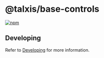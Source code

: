 # @talxis/base-controls

[![npm](https://img.shields.io/npm/v/@talxis/base-controls)](https://www.npmjs.com/package/@talxis/base-controls)

## Developing
Refer to [Developing](./docs/developing.md) for more information.